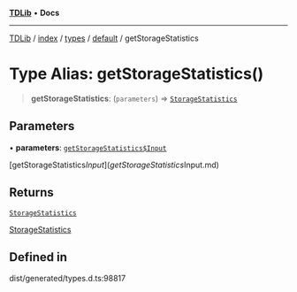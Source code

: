 [**TDLib**](../../../../../../README.md) • **Docs**

***

[TDLib](../../../../../../modules.md) / [index](../../../../../README.md) / [types](../../../README.md) / [default](../README.md) / getStorageStatistics

# Type Alias: getStorageStatistics()

> **getStorageStatistics**: (`parameters`) => [`StorageStatistics`](StorageStatistics.md)

## Parameters

• **parameters**: [`getStorageStatistics$Input`](getStorageStatistics$Input.md)

[getStorageStatistics$Input](getStorageStatistics$Input.md)

## Returns

[`StorageStatistics`](StorageStatistics.md)

[StorageStatistics](StorageStatistics.md)

## Defined in

dist/generated/types.d.ts:98817
